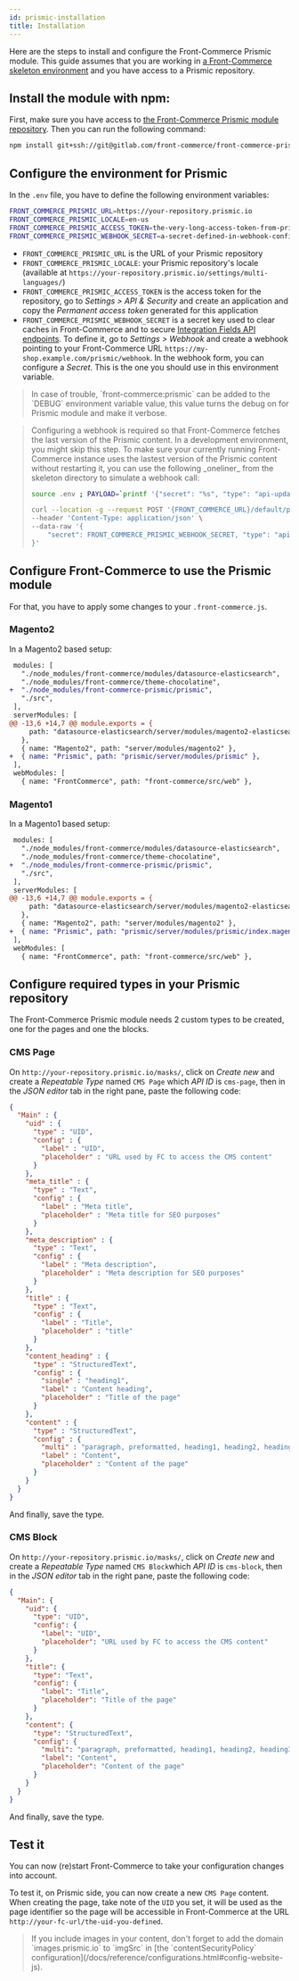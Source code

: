 ```yaml
---
id: prismic-installation
title: Installation
---
```


Here are the steps to install and configure the Front-Commerce Prismic module. This guide assumes that you are working in [a Front-Commerce skeleton environment](https://gitlab.com/front-commerce/front-commerce-skeleton/) and you have access to a Prismic repository.

## Install the module with npm:

First, make sure you have access to [the Front-Commerce Prismic module repository](https://gitlab.com/front-commerce/front-commerce-prismic/). Then you can run the following command:

```sh
npm install git+ssh://git@gitlab.com/front-commerce/front-commerce-prismic.git
```

## Configure the environment for Prismic

In the `.env` file, you have to define the following environment variables:

```sh
FRONT_COMMERCE_PRISMIC_URL=https://your-repository.prismic.io
FRONT_COMMERCE_PRISMIC_LOCALE=en-us
FRONT_COMMERCE_PRISMIC_ACCESS_TOKEN=the-very-long-access-token-from-prismic
FRONT_COMMERCE_PRISMIC_WEBHOOK_SECRET=a-secret-defined-in-webhook-configuration
```

* `FRONT_COMMERCE_PRISMIC_URL` is the URL of your Prismic repository
* `FRONT_COMMERCE_PRISMIC_LOCALE`: your Prismic repository's locale (available at `https://your-repository.prismic.io/settings/multi-languages/`)
* `FRONT_COMMERCE_PRISMIC_ACCESS_TOKEN` is the access token for the repository, go to _Settings > API & Security_ and create an application and copy the _Permanent access token_ generated for this application
* `FRONT_COMMERCE_PRISMIC_WEBHOOK_SECRET` is a secret key used to clear caches in Front-Commerce and to secure [Integration Fields API endpoints](/docs/prismic/integration-fields.html). To define it, go to _Settings > Webhook_ and create a webhook pointing to your Front-Commerce URL `https://my-shop.example.com/prismic/webhook`. In the webhook form, you can configure a _Secret_. This is the one you should use in this environment variable.

<blockquote class="tip">
In case of trouble, `front-commerce:prismic` can be added to the `DEBUG` environment variable value, this value turns the debug on for Prismic module and make it verbose.
</blockquote>

<blockquote class="tip">
Configuring a webhook is required so that Front-Commerce fetches the last version of the Prismic content. In a development environment, you might skip this step. To make sure your currently running Front-Commerce instance uses the lastest version of the Prismic content without restarting it, you can use the following _oneliner_ from the skeleton directory to simulate a webhook call:

```sh
source .env ; PAYLOAD=`printf '{"secret": "%s", "type": "api-update", "masterRef": true}' $FRONT_COMMERCE_PRISMIC_WEBHOOK_SECRET` ; curl -H "Content-Type: application/json" -d "$PAYLOAD" $FRONT_COMMERCE_URL/prismic/webhook

curl --location -g --request POST '{FRONT_COMMERCE_URL}/default/prismic/webhook' \
--header 'Content-Type: application/json' \
--data-raw '{
    "secret": FRONT_COMMERCE_PRISMIC_WEBHOOK_SECRET, "type": "api-update", "masterRef": true
}'
```
</blockquote>

## Configure Front-Commerce to use the Prismic module

For that, you have to apply some changes to your `.front-commerce.js`.

### Magento2

In a Magento2 based setup:

```diff
 modules: [
   "./node_modules/front-commerce/modules/datasource-elasticsearch",
   "./node_modules/front-commerce/theme-chocolatine",
+  "./node_modules/front-commerce-prismic/prismic",
   "./src",
 ],
 serverModules: [
@@ -13,6 +14,7 @@ module.exports = {
     path: "datasource-elasticsearch/server/modules/magento2-elasticsearch",
   },
   { name: "Magento2", path: "server/modules/magento2" },
+  { name: "Prismic", path: "prismic/server/modules/prismic" },
 ],
 webModules: [
   { name: "FrontCommerce", path: "front-commerce/src/web" },
```

### Magento1

In a Magento1 based setup:

```diff
 modules: [
   "./node_modules/front-commerce/modules/datasource-elasticsearch",
   "./node_modules/front-commerce/theme-chocolatine",
+  "./node_modules/front-commerce-prismic/prismic",
   "./src",
 ],
 serverModules: [
@@ -13,6 +14,7 @@ module.exports = {
     path: "datasource-elasticsearch/server/modules/magento2-elasticsearch",
   },
   { name: "Magento2", path: "server/modules/magento2" },
+  { name: "Prismic", path: "prismic/server/modules/prismic/index.magento1.js" },
 ],
 webModules: [
   { name: "FrontCommerce", path: "front-commerce/src/web" },
```

## Configure required types in your Prismic repository

The Front-Commerce Prismic module needs 2 custom types to be created, one for the pages and one the blocks.

### CMS Page

On `http://your-repository.prismic.io/masks/`, click on _Create new_ and create a _Repeatable Type_ named `CMS Page` which _API ID_ is `cms-page`, then in the _JSON editor_ tab in the right pane, paste the following code:

```json
{
  "Main" : {
    "uid" : {
      "type" : "UID",
      "config" : {
        "label" : "UID",
        "placeholder" : "URL used by FC to access the CMS content"
      }
    },
    "meta_title" : {
      "type" : "Text",
      "config" : {
        "label" : "Meta title",
        "placeholder" : "Meta title for SEO purposes"
      }
    },
    "meta_description" : {
      "type" : "Text",
      "config" : {
        "label" : "Meta description",
        "placeholder" : "Meta description for SEO purposes"
      }
    },
    "title" : {
      "type" : "Text",
      "config" : {
        "label" : "Title",
        "placeholder" : "title"
      }
    },
    "content_heading" : {
      "type" : "StructuredText",
      "config" : {
        "single" : "heading1",
        "label" : "Content heading",
        "placeholder" : "Title of the page"
      }
    },
    "content" : {
      "type" : "StructuredText",
      "config" : {
        "multi" : "paragraph, preformatted, heading1, heading2, heading3, heading4, heading5, heading6, strong, em, hyperlink, image, embed, list-item, o-list-item, o-list-item",
        "label" : "Content",
        "placeholder" : "Content of the page"
      }
    }
  }
}
```

And finally, save the type.

### CMS Block

On `http://your-repository.prismic.io/masks/`, click on _Create new_ and create a _Repeatable Type_ named `CMS Block`which _API ID_ is `cms-block`, then in the _JSON editor_ tab in the right pane, paste the following code:

```json
{
  "Main": {
    "uid": {
      "type": "UID",
      "config": {
        "label": "UID",
        "placeholder": "URL used by FC to access the CMS content"
      }
    },
    "title": {
      "type": "Text",
      "config": {
        "label": "Title",
        "placeholder": "Title of the page"
      }
    },
    "content": {
      "type": "StructuredText",
      "config": {
        "multi": "paragraph, preformatted, heading1, heading2, heading3, heading4, heading5, heading6, strong, em, hyperlink, image, embed, list-item, o-list-item, o-list-item",
        "label": "Content",
        "placeholder": "Content of the page"
      }
    }
  }
}
```

And finally, save the type.

## Test it

You can now (re)start Front-Commerce to take your configuration changes into account.

To test it, on Prismic side, you can now create a new `CMS Page` content. When creating the page, take note of the `UID` you set, it will be used as the page identifier so the page will be accessible in Front-Commerce at the URL `http://your-fc-url/the-uid-you-defined`.

<blockquote class="tip">
If you include images in your content, don't forget to add the domain `images.prismic.io` to `imgSrc` in [the `contentSecurityPolicy` configuration](/docs/reference/configurations.html#config-website-js).
</blockquote>

